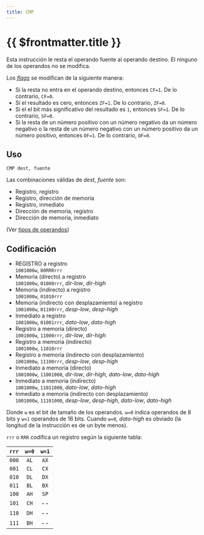 ```yaml
---
title: CMP
---
```


# {{ $frontmatter.title }}

Esta instrucción le resta el operando fuente al operando destino. El ninguno de los operandos no se modifica.

Los [_flags_](../cpu#flags) se modifican de la siguiente manera:

- Si la resta no entra en el operando destino, entonces `CF=1`. De lo contrario, `CF=0`.
- Si el resultado es cero, entonces `ZF=1`. De lo contrario, `ZF=0`.
- Si el el bit más significativo del resultado es `1`, entonces `SF=1`. De lo contrario, `SF=0`.
- Si la resta de un número positivo con un número negativo da un número negativo o la resta de un número negativo con un número positivo da un número positivo, entonces `OF=1`. De lo contrario, `OF=0`.

## Uso

```vonsim
CMP dest, fuente
```

Las combinaciones válidas de _dest_, _fuente_ son:

- Registro, registro
- Registro, dirección de memoria
- Registro, inmediato
- Dirección de memoria, registro
- Dirección de memoria, inmediato

(Ver [tipos de operandos](../assembly#operandos))

## Codificación

- REGISTRO a registro  
  `1001000w`, `00RRRrrr`
- Memoria (directo) a registro  
  `1001000w`, `01000rrr`, _dir-low_, _dir-high_
- Memoria (indirecto) a registro  
  `1001000w`, `01010rrr`
- Memoria (indirecto con desplazamiento) a registro  
  `1001000w`, `01100rrr`, _desp-low_, _desp-high_
- Inmediato a registro  
  `1001000w`, `01001rrr`, _dato-low_, _dato-high_
- Registro a memoria (directo)  
  `1001000w`, `11000rrr`, _dir-low_, _dir-high_
- Registro a memoria (indirecto)  
  `1001000w`, `11010rrr`
- Registro a memoria (indirecto con desplazamiento)  
  `1001000w`, `11100rrr`, _desp-low_, _desp-high_
- Inmediato a memoria (directo)  
  `1001000w`, `11001000`, _dir-low_, _dir-high_, _dato-low_, _dato-high_
- Inmediato a memoria (indirecto)  
  `1001000w`, `11011000`, _dato-low_, _dato-high_
- Inmediato a memoria (indirecto con desplazamiento)  
  `1001000w`, `11101000`, _desp-low_, _desp-high_, _dato-low_, _dato-high_

Donde `w` es el bit de tamaño de los operandos. `w=0` indica operandos de 8 bits y `w=1` operandos de 16 bits. Cuando `w=0`, _dato-high_ es obviado (la longitud de la instrucción es de un byte menos).

`rrr` o `RRR` codifica un registro según la siguiente tabla:

| `rrr` | `w=0` | `w=1` |
| :---: | :---: | :---: |
| `000` | `AL`  | `AX`  |
| `001` | `CL`  | `CX`  |
| `010` | `DL`  | `DX`  |
| `011` | `BL`  | `BX`  |
| `100` | `AH`  | `SP`  |
| `101` | `CH`  |  --   |
| `110` | `DH`  |  --   |
| `111` | `BH`  |  --   |
